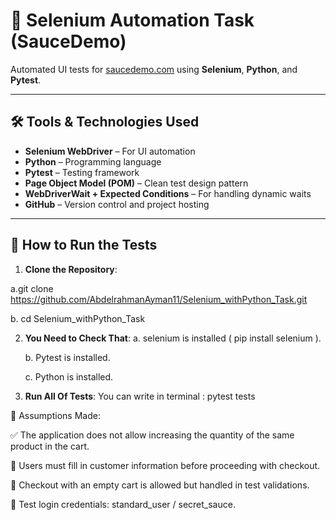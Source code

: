 # 🧪 Selenium Automation Task (SauceDemo)

Automated UI tests for [saucedemo.com](https://www.saucedemo.com) using **Selenium**, **Python**, and **Pytest**.

---

## 🛠 Tools & Technologies Used

- **Selenium WebDriver** – For UI automation
- **Python** – Programming language
- **Pytest** – Testing framework
- **Page Object Model (POM)** – Clean test design pattern
- **WebDriverWait + Expected Conditions** – For handling dynamic waits
- **GitHub** – Version control and project hosting

---

## 🚀 How to Run the Tests

1. **Clone the Repository**:

  a.git clone https://github.com/AbdelrahmanAyman11/Selenium_withPython_Task.git
  
  b. cd Selenium_withPython_Task

2. **You Need to Check That**:
   a. selenium is installed ( pip install selenium ).
   
   b. Pytest is installed.
   
   c. Python is installed.

4. **Run All Of Tests**:
    You can write in terminal : pytest tests

📌 Assumptions Made:

✅ The application does not allow increasing the quantity of the same product in the cart.

🧍 Users must fill in customer information before proceeding with checkout.

🛒 Checkout with an empty cart is allowed but handled in test validations.

🔐 Test login credentials: standard_user / secret_sauce.
   
